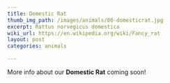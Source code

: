 ```yaml
---
title: Domestic Rat
thumb_img_path: /images/animals/00-domesticrat.jpg
excerpt: Rattus norvegicus domestica
wiki_url: https://en.wikipedia.org/wiki/Fancy_rat
layout: post
categories: animals

---
```


More info about our **Domestic Rat** coming soon!